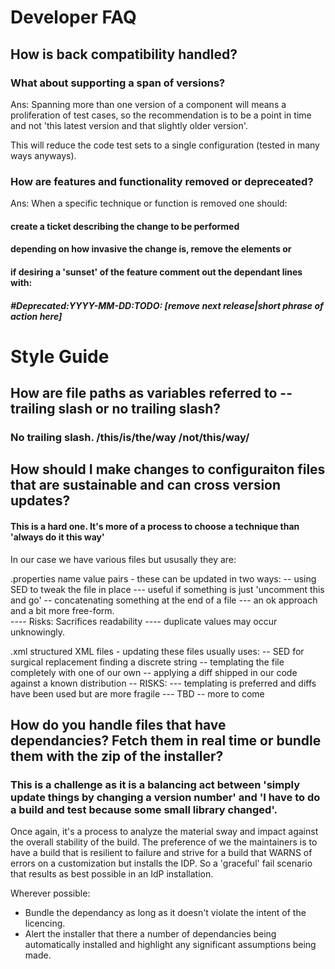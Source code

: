 Developer FAQ
========

## How is back compatibility handled?

### What about supporting a span of versions?

Ans:  Spanning more than one version of a component will means a proliferation of test cases, so the recommendation is to be a point in time and not 'this latest version and that slightly older version'.

This will reduce the code test sets to a single configuration (tested in many ways anyways).


### How are features and functionality removed or depreceated?

Ans: When a specific technique or function is removed one should:
#### create a ticket describing the change to be performed
#### depending on how invasive the change is, remove the elements or
#### if desiring a 'sunset' of the feature comment out the dependant lines with:
##### #Deprecated:YYYY-MM-DD:TODO: [remove next release|short phrase of action here]

# Style Guide

## How are file paths as variables referred to -- trailing slash or no trailing slash?
### No trailing slash. /this/is/the/way  /not/this/way/  

## How should I make changes to configuraiton files that are sustainable and can cross version updates?
####  This is a hard one.  It's more of a process to choose a technique than 'always do it this way'

In our case we have various files but ususally they are:

.properties name value pairs
	- these can be updated in two ways:
	-- using SED to tweak the file in place
		--- useful if something is just 'uncomment this and go'
	-- concatenating something at the end of a file
		--- an ok approach and a bit more free-form.  
		----  Risks: Sacrifices readability
		----  duplicate values may occur unknowingly.

.xml structured XML files 
	- updating these files usually uses:
	-- SED for surgical replacement finding a discrete string
	-- templating the file completely with one of our own
	-- applying a diff shipped in our code against a known distribution
	-- RISKS:
	--- templating is preferred and diffs have been used but are more fragile
	--- TBD -- more to come

## How do you handle files that have dependancies? Fetch them in real time or bundle them with the zip of the installer?

### This is a challenge as it is a balancing act between 'simply update things by changing a version number' and 'I have to do a build and test because some small library changed'.

Once again, it's a process to analyze the material sway and impact against the overall stability of the build.
The preference of we the maintainers is to have a build that is resilient to failure and strive for a build that WARNS of errors on a customization but installs the IDP.  So a 'graceful' fail scenario that results as best possible in an IdP installation.

Wherever possible:
- Bundle the dependancy as long as it doesn't violate the intent of the licencing.
- Alert the installer that there a number of dependancies being automatically installed and highlight any significant assumptions being made.



